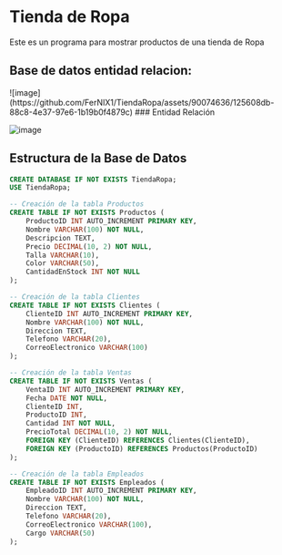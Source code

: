 <h1>Tienda de Ropa</h1>
<p>Este es un programa para mostrar productos de una tienda de Ropa</p>
<h2>Base de datos entidad relacion:</h2>
![image](https://github.com/FerNIX1/TiendaRopa/assets/90074636/125608db-88c8-4e37-97e6-1b19b0f4879c)
### Entidad Relación

![image](https://github.com/FerNIX1/TiendaRopa/assets/90074636/125608db-88c8-4e37-97e6-1b19b0f4879c)

## Estructura de la Base de Datos

```sql
CREATE DATABASE IF NOT EXISTS TiendaRopa;
USE TiendaRopa;

-- Creación de la tabla Productos
CREATE TABLE IF NOT EXISTS Productos (
    ProductoID INT AUTO_INCREMENT PRIMARY KEY,
    Nombre VARCHAR(100) NOT NULL,
    Descripcion TEXT,
    Precio DECIMAL(10, 2) NOT NULL,
    Talla VARCHAR(10),
    Color VARCHAR(50),
    CantidadEnStock INT NOT NULL
);

-- Creación de la tabla Clientes
CREATE TABLE IF NOT EXISTS Clientes (
    ClienteID INT AUTO_INCREMENT PRIMARY KEY,
    Nombre VARCHAR(100) NOT NULL,
    Direccion TEXT,
    Telefono VARCHAR(20),
    CorreoElectronico VARCHAR(100)
);

-- Creación de la tabla Ventas
CREATE TABLE IF NOT EXISTS Ventas (
    VentaID INT AUTO_INCREMENT PRIMARY KEY,
    Fecha DATE NOT NULL,
    ClienteID INT,
    ProductoID INT,
    Cantidad INT NOT NULL,
    PrecioTotal DECIMAL(10, 2) NOT NULL,
    FOREIGN KEY (ClienteID) REFERENCES Clientes(ClienteID),
    FOREIGN KEY (ProductoID) REFERENCES Productos(ProductoID)
);

-- Creación de la tabla Empleados
CREATE TABLE IF NOT EXISTS Empleados (
    EmpleadoID INT AUTO_INCREMENT PRIMARY KEY,
    Nombre VARCHAR(100) NOT NULL,
    Direccion TEXT,
    Telefono VARCHAR(20),
    CorreoElectronico VARCHAR(100),
    Cargo VARCHAR(50)
);
